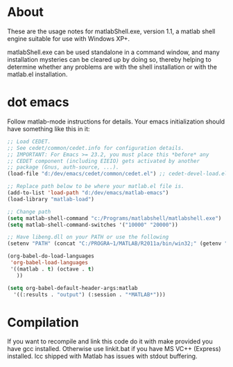 About
=====

These are the usage notes for matlabShell.exe, version 1.1, a matlab
shell engine suitable for use with Windows XP+.

matlabShell.exe can be used standalone in a command window, and many
installation mysteries can be cleared up by doing so, thereby helping
to determine whether any problems are with the shell installation or
with the matlab.el installation.

dot emacs
=========

Follow matlab-mode instructions for details.
Your emacs initialization should have something like this in it:

```lisp
;; Load CEDET.
;; See cedet/common/cedet.info for configuration details.
;; IMPORTANT: For Emacs >= 23.2, you must place this *before* any
;; CEDET component (including EIEIO) gets activated by another 
;; package (Gnus, auth-source, ...).
(load-file "d:/dev/emacs/cedet/common/cedet.el") ;; cedet-devel-load.el")

;; Replace path below to be where your matlab.el file is.
(add-to-list 'load-path "d:/dev/emacs/matlab-emacs")
(load-library "matlab-load")

;; Change path
(setq matlab-shell-command "c:/Programs/matlabshell/matlabshell.exe")
(setq matlab-shell-command-switches '("10000" "20000"))

;; Have libeng.dll on your PATH or use the following
(setenv "PATH" (concat "C:/PROGRA~1/MATLAB/R2011a/bin/win32;" (getenv "PATH")))

(org-babel-do-load-languages
 'org-babel-load-languages
 '((matlab . t) (octave . t)
   ))

(setq org-babel-default-header-args:matlab
  '((:results . "output") (:session . "*MATLAB*")))
```

Compilation
===========

If you want to recompile and link this code do it with make provided you have gcc installed.
Otherwise use linkit.bat if you have MS VC++ (Express) installed.
lcc shipped with Matlab has issues with stdout buffering.
